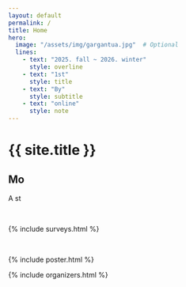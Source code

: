 ```yaml
---
layout: default
permalink: /
title: Home
hero:
  image: "/assets/img/gargantua.jpg"  # Optional
  lines:
    - text: "2025. fall ~ 2026. winter"
      style: overline
    - text: "1st"
      style: title
    - text: "By"
      style: subtitle
    - text: "online"
      style: note
---
```

# {{ site.title }}

## Mo

A st

<br>

{% include surveys.html %}

<br>

{% include poster.html %}

{% include organizers.html %}